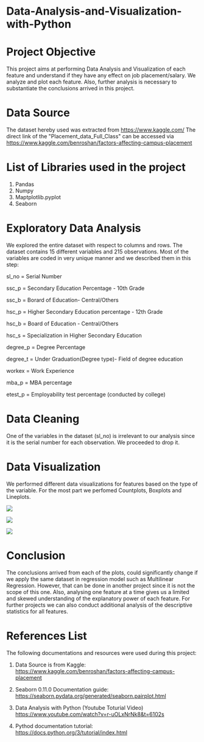# Data-Analysis-and-Visualization-with-Python

# Project Objective

This project aims at performing Data Analysis and Visualization of each feature and understand if they have any effect on job placement/salary. We analyze and plot each feature. Also, further analysis is necessary to substantiate the conclusions arrived in this project.  

# Data Source

The dataset hereby used was extracted from https://www.kaggle.com/ The direct link of the "Placement_data_Full_Class" can be accessed via https://www.kaggle.com/benroshan/factors-affecting-campus-placement

# List of Libraries used in the project

1. Pandas
2. Numpy
3. Maptplotlib.pyplot
4. Seaborn

# Exploratory Data Analysis
We explored the entire dataset with respect to columns and rows. The dataset contains 15 different variables and 215 observations. Most of the variables are coded in very unique manner and we described them in this step:

sl_no = Serial Number

ssc_p = Secondary Education Percentage - 10th Grade

ssc_b = Borard of Education- Central/Others

hsc_p = Higher Secondary Education percentage - 12th Grade

hsc_b = Board of Education - Central/Others

hsc_s = Specialization in Higher Secondary Education

degree_p = Degree Percentage

degree_t = Under Graduation(Degree type)- Field of degree education

workex = Work Experience 

mba_p = MBA percentage

etest_p = Employability test percentage (conducted by college)

# Data Cleaning

One of the variables in the dataset (sl_no) is irrelevant to our analysis since it is the serial number for each observation. We proceeded to drop it.

# Data Visualization
We performed different data visualizations for features based on the type of the variable. 
For the most part we perfomed Countplots, Boxplots and Lineplots.


![](https://github.com/vimpicode/Data-Analysis-and-Visualization-with-Python/blob/main/1%20Gender%20Count%20Plot.png)

![](https://github.com/vimpicode/Data-Analysis-and-Visualization-with-Python/blob/main/2.png)

![](https://github.com/vimpicode/Data-Analysis-and-Visualization-with-Python/blob/main/3.png)

# Conclusion
The conclusions arrived from each of the plots, could significantly change if we apply the same dataset in regression model such as Multilinear Regression. However, that can be done in another project since it is not the scope of this one. Also, analysing one feature at a time gives us a limited and skewed understanding of the explanatory power of each feature. For further projects we can also conduct additional analysis of the descriptive statistics for all features.

# References List

The following documentations and resources were used during this project:

1. Data Source is from Kaggle: https://www.kaggle.com/benroshan/factors-affecting-campus-placement

2. Seaborn 0.11.0 Documentation guide: https://seaborn.pydata.org/generated/seaborn.pairplot.html 

3. Data Analysis with Python (Youtube Toturial Video) https://www.youtube.com/watch?v=r-uOLxNrNk8&t=6102s

4. Pythod documentation tutorial: https://docs.python.org/3/tutorial/index.html


